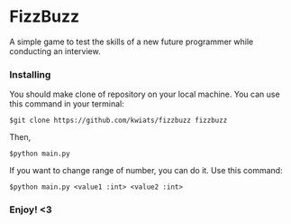 # FizzBuzz
A simple game to test the skills of a new future programmer while conducting an interview.

### Installing

You should make clone of repository on your local machine. You can use this command in your terminal:

    $git clone https://github.com/kwiats/fizzbuzz fizzbuzz

Then,

    $python main.py 

If you want to change range of number, you can do it. Use this command:

    $python main.py <value1 :int> <value2 :int>


### Enjoy! <3